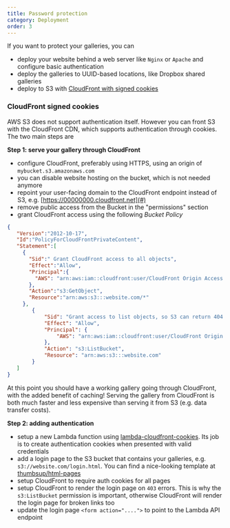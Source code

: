 ```yaml
---
title: Password protection
category: Deployment
order: 3
---
```


If you want to protect your galleries, you can

- deploy your website behind a web server like `Nginx` or `Apache` and configure basic authentication
- deploy the galleries to UUID-based locations, like Dropbox shared galleries
- deploy to S3 with [CloudFront with signed cookies](http://docs.aws.amazon.com/AmazonCloudFront/latest/DeveloperGuide/PrivateContent.html)

### CloudFront signed cookies

AWS S3 does not support authentication itself. However you can front S3 with the CloudFront CDN,
which supports authentication through cookies. The two main steps are

**Step 1: serve your gallery through CloudFront**

- configure CloudFront, preferably using HTTPS, using an origin of `mybucket.s3.amazonaws.com`
- you can disable website hosting on the bucket, which is not needed anymore
- repoint your user-facing domain to the CloudFront endpoint instead of S3, e.g. [https://00000000.cloudfront.net](#)
- remove public access from the Bucket in the "permissions" section
- grant CloudFront access using the following *Bucket Policy*

```json
{
   "Version":"2012-10-17",
   "Id":"PolicyForCloudFrontPrivateContent",
   "Statement":[
     {
       "Sid":" Grant CloudFront access to all objects",
       "Effect":"Allow",
       "Principal":{
         "AWS": "arn:aws:iam::cloudfront:user/CloudFront Origin Access Identity 0000000000000"
       },
       "Action":"s3:GetObject",
       "Resource":"arn:aws:s3:::website.com/*"
     },
 		{
 			"Sid": "Grant access to list objects, so S3 can return 404 instead of 403",
 			"Effect": "Allow",
 			"Principal": {
 				"AWS": "arn:aws:iam::cloudfront:user/CloudFront Origin Access Identity 0000000000000"
 			},
 			"Action": "s3:ListBucket",
 			"Resource": "arn:aws:s3:::website.com"
 		}
   ]
}
```

At this point you should have a working gallery going through CloudFront, with the added benefit of caching! Serving the gallery from CloudFront is both much faster and less expensive than serving it from S3 (e.g. data transfer costs).

**Step 2: adding authentication**

- setup a new Lambda function using [lambda-cloudfront-cookies](https://github.com/thumbsup/lambda-cloudfront-cookies). Its job is to create authentication cookies when presented with valid credentials
- add a login page to the S3 bucket that contains your galleries, e.g. `s3://website.com/login.html`. You can find a nice-looking template at [thumbsup/html-pages](https://github.com/thumbsup/html-pages)
- setup CloudFront to require auth cookies for all pages
- setup CloudFront to render the login page on `403` errors. This is why the `s3:ListBucket` permission is important, otherwise CloudFront will render the login page for broken links too
- update the login page `<form action="....">` to point to the Lambda API endpoint
